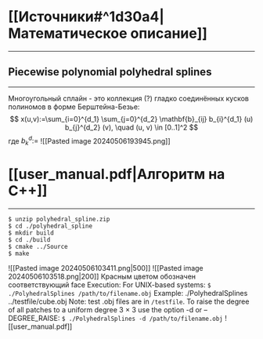 # [[Источники#^1d30a4|Математическое описание]]
---
## Piecewise polynomial polyhedral splines
---
Многоугольный сплайн - это коллекция (?) гладко соединённых кусков полиномов в форме Берштейна-Безье:
$$
x(u,v):=\sum_{i=0}^{d_1} \sum_{j=0}^{d_2} \mathbf{b}_{ij} b_{i}^{d_1} (u) b_{j}^{d_2} (v), \quad (u, v) \in [0..1]^2
$$
где $b_{k}^{d}:=$
![[Pasted image 20240506193945.png]]
# [[user_manual.pdf|Алгоритм на C++]]
---
```shell
$ unzip polyhedral_spline.zip 
$ cd ./polyhedral_spline 
$ mkdir build 
$ cd ./build 
$ cmake ../Source 
$ make
```
![[Pasted image 20240506103411.png|500]]
![[Pasted image 20240506103518.png|200]]
Красным цветом обозначен coответствующий face
Execution: For UNIX-based systems: 
``$ ./PolyhedralSplines /path/to/filename.obj``
Example: ./PolyhedralSplines ../testfile/cube.obj Note: test .obj files are in ``/testfile``.
To raise the degree of all patches to a uniform degree 3 × 3 use the option -d or –DEGREE_RAISE: 
``$ ./PolyhedralSplines -d /path/to/filename.obj``
![[user_manual.pdf]]